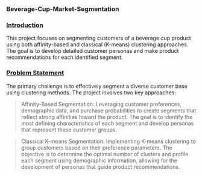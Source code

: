 ###  Beverage-Cup-Market-Segmentation


### <ins> Introduction   
This project focuses on segmenting customers of a beverage cup product using both affinity-based and classical (K-means) clustering approaches. The goal is to develop detailed customer personas and make product recommendations for each identified segment.   

### <ins> Problem Statement    
The primary challenge is to effectively segment a diverse customer base using clustering methods. The project involves two key approaches:    

> Affinity-Based Segmentation: Leveraging customer preferences, demographic data, and purchase probabilities to create segments that reflect strong affinities toward the product. The goal is to identify the most defining characteristics of each segment and develop personas that represent these customer groups.   

> Classical K-means Segmentation: Implementing K-means clustering to group customers based on their preference parameters. The objective is to determine the optimal number of clusters and profile each segment using demographic information, allowing for the development of personas that guide product recommendations.    

